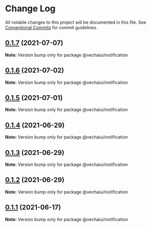 # Change Log

All notable changes to this project will be documented in this file.
See [Conventional Commits](https://conventionalcommits.org) for commit guidelines.

## [0.1.7](https://github.com/vechai/vechaiui/compare/@vechaiui/notification@0.1.6...@vechaiui/notification@0.1.7) (2021-07-07)

**Note:** Version bump only for package @vechaiui/notification





## [0.1.6](https://github.com/vechai/vechaiui/compare/@vechaiui/notification@0.1.5...@vechaiui/notification@0.1.6) (2021-07-02)

**Note:** Version bump only for package @vechaiui/notification





## [0.1.5](https://github.com/vechai/vechaiui/compare/@vechaiui/notification@0.1.4...@vechaiui/notification@0.1.5) (2021-07-01)

**Note:** Version bump only for package @vechaiui/notification





## [0.1.4](https://github.com/vechai/vechaiui/compare/@vechaiui/notification@0.1.3...@vechaiui/notification@0.1.4) (2021-06-29)

**Note:** Version bump only for package @vechaiui/notification





## [0.1.3](https://github.com/vechai/vechaiui/compare/@vechaiui/notification@0.1.2...@vechaiui/notification@0.1.3) (2021-06-29)

**Note:** Version bump only for package @vechaiui/notification





## [0.1.2](https://github.com/vechai/vechaiui/compare/@vechaiui/notification@0.1.1...@vechaiui/notification@0.1.2) (2021-06-29)

**Note:** Version bump only for package @vechaiui/notification





## [0.1.1](https://github.com/vechai/vechaiui/compare/@vechaiui/notification@0.1.0...@vechaiui/notification@0.1.1) (2021-06-17)

**Note:** Version bump only for package @vechaiui/notification
